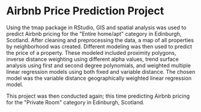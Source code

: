 # Airbnb Price Prediction Project

Using the tmap package in RStudio, GIS and spatial analysis was used to predict Airbnb pricing for the "Entire home/apt" category in Edinburgh, Scotland.  After cleaning and preprocessing the data, a map of all properties by neighborhood was created.  Different modeling was then used to predict the price of a property.  These modeled included proximity polygons, inverse distance weighting using different alpha values, trend surface analysis using first and second degree polynomials, and weighted multiple linear regression models using both fixed and variable distance.  The chosen model was the variable distance geographically weighted linear regression model.

This project was then conducted again; this time predicting Airbnb pricing for the "Private Room" category in Edinburgh, Scotland.

